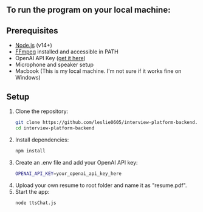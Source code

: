 ## To run the program on your local machine:

## Prerequisites
- [Node.js](https://nodejs.org/) (v14+)
- [FFmpeg](https://ffmpeg.org/download.html) installed and accessible in PATH
- OpenAI API Key ([get it here](https://platform.openai.com/))
- Microphone and speaker setup
- Macbook (This is my local machine. I'm not sure if it works fine on Windows)

## Setup
1. Clone the repository:
   ```bash
   git clone https://github.com/leslie0605/interview-platform-backend.git
   cd interview-platform-backend
   ```
2. Install dependencies:
   ```bash
   npm install
   ```
3. Create an .env file and add your OpenAI API key:
   ```bash
   OPENAI_API_KEY=your_openai_api_key_here
   ```
4. Upload your own resume to root folder and name it as "resume.pdf".
5. Start the app:
   ```bash
   node ttsChat.js 
   ```

